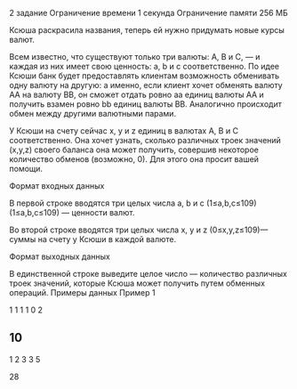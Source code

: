 2 задание
Ограничение времени
1 секунда
Ограничение памяти
256 МБ

Ксюша раскрасила названия, теперь ей нужно придумать новые курсы валют.

Всем известно, что существуют только три валюты: A, B и C, — и каждая из них имеет свою ценность: a, b и c соответственно.
По идее Ксюши банк будет предоставлять клиентам возможность обменивать одну валюту на другую: а именно, если клиент хочет обменять валюту ﻿﻿AA﻿﻿ на валюту ﻿﻿BB﻿﻿, он сможет отдать ровно ﻿﻿aa﻿﻿ единиц валюты ﻿﻿AA﻿﻿ и получить взамен ровно ﻿﻿bb﻿﻿ единиц валюты ﻿﻿BB﻿﻿. Аналогично происходит обмен между другими валютными парами.

У Ксюши на счету сейчас x, y и z единиц в валютах A, B и C соответственно. 
Она хочет узнать, сколько различных троек значений  (x,y,z) своего баланса она может получить, совершив некоторое количество обменов 
(возможно, 0). Для этого она просит вашей помощи.


Формат входных данных

В первой строке вводятся три целых числа a, b и c  (1≤a,b,c≤109)(1≤a,b,c≤109)  — ценности валют.

Во второй строке вводятся три целых числа x, y и z (0≤x,y,z≤109)— суммы на счету у Ксюши в каждой валюте.


Формат выходных данных

В единственной строке выведите целое число — количество различных троек значений, которые Ксюша может получить путем обменных операций.
Примеры данных
Пример 1

1 1 1
1 0 2

10
---

1 2 3
3 5 

28